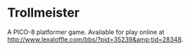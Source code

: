 # Trollmeister
A PICO-8 platformer game. Available for play online at http://www.lexaloffle.com/bbs/?pid=35239&amp;tid=28348.
